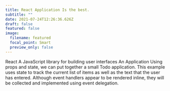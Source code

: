 ```yaml
---
title: React Application Is the best.
subtitle: ""
date: 2021-07-24T12:26:36.626Z
draft: false
featured: false
image:
  filename: featured
  focal_point: Smart
  preview_only: false
---
```

React
A JavaScript library for building user interfaces An Application
Using props and state, we can put together a small Todo application. This example uses state to track the current list of items as well as the text that the user has entered. Although event handlers appear to be rendered inline, they will be collected and implemented using event delegation.
